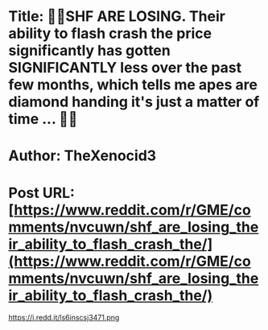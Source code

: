 # Title: 🙌💎SHF ARE LOSING. Their ability to flash crash the price significantly has gotten SIGNIFICANTLY less over the past few months, which tells me apes are diamond handing it's just a matter of time ... 💎🙌
# Author: TheXenocid3
# Post URL: [https://www.reddit.com/r/GME/comments/nvcuwn/shf_are_losing_their_ability_to_flash_crash_the/](https://www.reddit.com/r/GME/comments/nvcuwn/shf_are_losing_their_ability_to_flash_crash_the/)


https://i.redd.it/ls6inscsj3471.png
